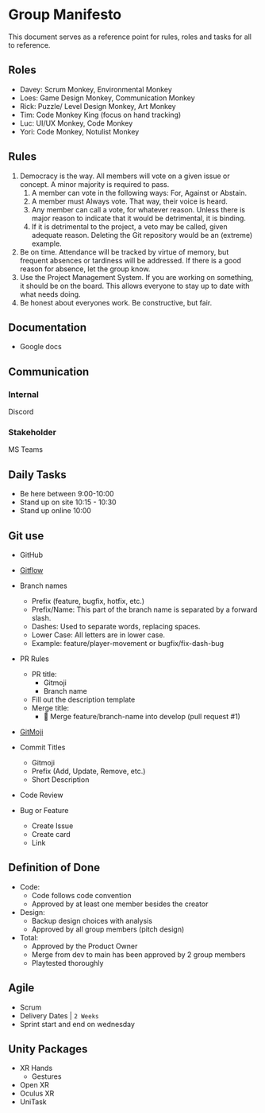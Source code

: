 # Group Manifesto

This document serves as a reference point for rules, roles and tasks for all to reference.

## Roles
- Davey: Scrum Monkey, Environmental Monkey
- Loes: Game Design Monkey, Communication Monkey
- Rick: Puzzle/ Level Design Monkey, Art Monkey
- Tim: Code Monkey King (focus on hand tracking)
- Luc: UI/UX Monkey, Code Monkey
- Yori: Code Monkey, Notulist Monkey

## Rules

1. Democracy is the way. All members will vote on a given issue or concept. A minor majority is required to pass.
    1. A member can vote in the following ways: For, Against or Abstain.
    2. A member must Always vote. That way, their voice is heard.
    3. Any member can call a vote, for whatever reason. Unless there is major reason to indicate that it would be detrimental, it is binding.
    4. If it is detrimental to the project, a veto may be called, given adequate reason. Deleting the Git repository would be an (extreme) example.
2. Be on time. Attendance will be tracked by virtue of memory, but frequent absences or tardiness will be addressed. If there is a good reason for absence, let the group know.
3. Use the Project Management System. If you are working on something, it should be on the board. This allows everyone to stay up to date with what needs doing.
4. Be honest about everyones work. Be constructive, but fair.

## Documentation
- Google docs 

## Communication

### Internal
Discord

### Stakeholder
MS Teams

## Daily Tasks
- Be here between 9:00-10:00
- Stand up on site 10:15 - 10:30
- Stand up online 10:00

## Git use

- GitHub
- [Gitflow](https://www.gitkraken.com/learn/git/git-flow)

- Branch names
    - Prefix (feature, bugfix, hotfix, etc.)
    - Prefix/Name: This part of the branch name is separated by a forward slash.
    - Dashes: Used to separate words, replacing spaces.
    - Lower Case: All letters are in lower case.
    - Example: feature/player-movement or bugfix/fix-dash-bug

- PR Rules
    - PR title: 
        - Gitmoji
        - Branch name
    - Fill out the description template
    - Merge title:
        - 🔀 Merge feature/branch-name into develop (pull request #1)

- [GitMoji](https://gitmoji.dev/)
- Commit Titles
    - Gitmoji
    - Prefix (Add, Update, Remove, etc.)
    - Short Description

- Code Review

- Bug or Feature
    - Create Issue
    - Create card
    - Link

## Definition of Done
- Code: 
    - Code follows code convention
    - Approved by at least one member besides the creator
- Design:
    - Backup design choices with analysis
    - Approved by all group members (pitch design)
- Total:
    - Approved by the Product Owner
    - Merge from dev to main has been approved by 2 group members
    - Playtested thoroughly

## Agile
- Scrum
- Delivery Dates | `2 Weeks`
- Sprint start and end on wednesday

## Unity Packages
- XR Hands
    - Gestures
- Open XR
- Oculus XR 
- UniTask 
